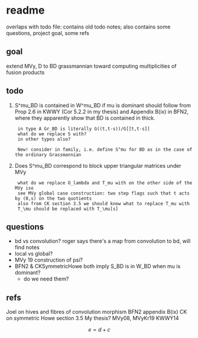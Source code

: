 # readme

<!--branch master is in sync with overleaf, local - branch main is ... wandering? -->
overlaps with todo file: contains old todo notes; also contains some questions, project goal, some refs

## goal

extend MVy, D to BD grassmannian toward computing multiplicities of fusion products

## todo 

1. S^mu_BD is contained in W^mu_BD if mu is dominant should follow from Prop 2.6 in KWWY (Cor 5.2.2 in my thesis) and Appendix B(ix) in BFN2, where they apparently show that BD is contained in thick.

        in type A Gr_BD is literally G((t,t-s))/G[[t,t-s]]
        what do we replace S with? 
        in other types also?

        New! consider in family, i.e. define S^mu for BD as in the case of the ordinary Grassmannian

2. Does S^mu_BD correspond to block upper triangular matrices under MVy

        what do we replace O_lambda and T_mu with on the other side of the MVy iso
        see MVy global case construction: two step flags such that t acts by (0,s) on the two quotients 
        also from CK section 3.5 we should know what to replace T_mu with
        T_\mu should be replaced with T_\mu[s]

## questions

- bd vs convolution? roger says there's a map from convolution to bd, will find notes
- local vs global?
- MVy 19 construction of psi? 
- BFN2 & CKSymmetricHowe both imply S_BD is in W_BD when mu is dominant? 
    - do we need them?

## refs

Joel on hives and fibres of convolution morphism 
BFN2 appendix B(ix)
CK on symmetric Howe section 3.5 
My thesis? 
MVy08, MVyKr19
KWWY14

$$
e = d+c
$$